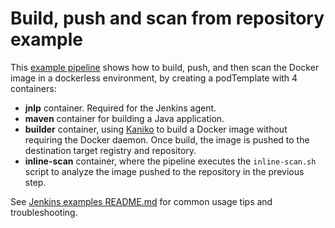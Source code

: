 # Build, push and scan from repository example

This [example pipeline](Jenkinsfile) shows how to build, push, and then scan the Docker image in a dockerless environment, by creating a podTemplate with 4 containers:
 * **jnlp** container. Required for the Jenkins agent.
 * **maven** container for building a Java application.
 * **builder** container, using [Kaniko](https://github.com/GoogleContainerTools/kaniko) to build a Docker image without requiring the Docker daemon. Once build, the image is pushed to the destination target registry and repository.
 * **inline-scan** container, where the pipeline executes the `inline-scan.sh` script to analyze the image pushed to the repository in the previous step.

See [Jenkins examples README.md](../README.md) for common usage tips and troubleshooting.